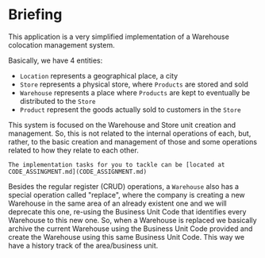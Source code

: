 # Briefing

This application is a very simplified implementation of a Warehouse colocation management system.

Basically, we have 4 entities:

* `Location` represents a geographical place, a city
* `Store` represents a physical store, where `Products` are stored and sold
* `Warehouse` represents a place where `Products` are kept to eventually be distributed to the `Store`
* `Product` represent the goods actually sold to customers in the `Store`

This system is focused on the Warehouse and Store unit creation and management. So, this is not related to the internal
operations of each, but, rather, to the basic creation and management of those and some operations related to how they
relate to each other.

```
The implementation tasks for you to tackle can be [located at CODE_ASSINGMENT.md](CODE_ASSIGNMENT.md)
```

Besides the regular register (CRUD) operations, a `Warehouse` also has a special operation called "replace", where the
company is creating a new Warehouse in the same area of an already existent one and we will deprecate this one, re-using
the Business Unit Code that identifies every Warehouse to this new one. So, when a Warehouse is replaced we basically
archive the current Warehouse using the Business Unit Code provided and create the Warehouse using this same Business
Unit Code. This way we have a history track of the area/business unit.
